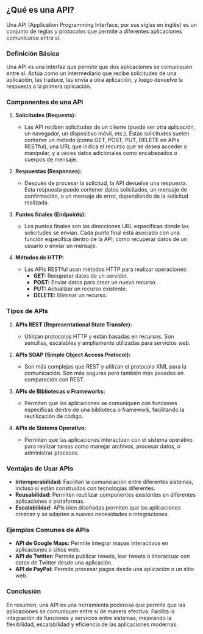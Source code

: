 ## ¿Qué es una API?

Una API (Application Programming Interface, por sus siglas en inglés) es un conjunto de reglas y protocolos que permite a diferentes aplicaciones comunicarse entre sí.

### Definición Básica
Una API es una interfaz que permite que dos aplicaciones se comuniquen entre sí. Actúa como un intermediario que recibe solicitudes de una aplicación, las traduce, las envía a otra aplicación, y luego devuelve la respuesta a la primera aplicación.

### Componentes de una API
1. **Solicitudes (Requests):** 
   - Las API reciben solicitudes de un cliente (puede ser otra aplicación, un navegador, un dispositivo móvil, etc.). Estas solicitudes suelen contener un método (como GET, POST, PUT, DELETE en APIs RESTful), una URL que indica el recurso que se desea acceder o manipular, y a veces datos adicionales como encabezados o cuerpos de mensaje.

2. **Respuestas (Responses):**
   - Después de procesar la solicitud, la API devuelve una respuesta. Esta respuesta puede contener datos solicitados, un mensaje de confirmación, o un mensaje de error, dependiendo de la solicitud realizada.

3. **Puntos finales (Endpoints):**
   - Los puntos finales son las direcciones URL específicas donde las solicitudes se envían. Cada punto final está asociado con una función específica dentro de la API, como recuperar datos de un usuario o enviar un mensaje.

4. **Métodos de HTTP:**
   - Las APIs RESTful usan métodos HTTP para realizar operaciones:
     - **GET:** Recuperar datos de un servidor.
     - **POST:** Enviar datos para crear un nuevo recurso.
     - **PUT:** Actualizar un recurso existente.
     - **DELETE:** Eliminar un recurso.

### Tipos de APIs
1. **APIs REST (Representational State Transfer):**
   - Utilizan protocolos HTTP y están basadas en recursos. Son sencillas, escalables y ampliamente utilizadas para servicios web.

2. **APIs SOAP (Simple Object Access Protocol):**
   - Son más complejas que REST y utilizan el protocolo XML para la comunicación. Son más seguras pero también más pesadas en comparación con REST.

3. **APIs de Bibliotecas o Frameworks:**
   - Permiten que las aplicaciones se comuniquen con funciones específicas dentro de una biblioteca o framework, facilitando la reutilización de código.

4. **APIs de Sistema Operativo:**
   - Permiten que las aplicaciones interactúen con el sistema operativo para realizar tareas como manejar archivos, procesar datos, o administrar procesos.

### Ventajas de Usar APIs
- **Interoperabilidad:** Facilitan la comunicación entre diferentes sistemas, incluso si están construidos con tecnologías diferentes.
- **Reusabilidad:** Permiten reutilizar componentes existentes en diferentes aplicaciones o plataformas.
- **Escalabilidad:** APIs bien diseñadas permiten que las aplicaciones crezcan y se adapten a nuevas necesidades o integraciones.

### Ejemplos Comunes de APIs
- **API de Google Maps:** Permite integrar mapas interactivos en aplicaciones o sitios web.
- **API de Twitter:** Permite publicar tweets, leer tweets o interactuar con datos de Twitter desde una aplicación.
- **API de PayPal:** Permite procesar pagos desde una aplicación o un sitio web.

### Conclusión
En resumen, una API es una herramienta poderosa que permite que las aplicaciones se comuniquen entre sí de manera efectiva. Facilita la integración de funciones y servicios entre sistemas, mejorando la flexibilidad, escalabilidad y eficiencia de las aplicaciones modernas.

